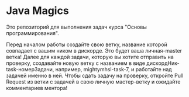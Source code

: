 # Java Magics

Это репозиторий для выполнения задач курса "Основы программирования".

Перед началом работы создайте свою ветку, название которой совпадает с вашим ником в дискорде. 
Это будет ваша личная-master ветка! Далее для каждой задачи, которую вы хотите отправить на проверку,
создавайте новую ветку с названием в виде дискордНик-task-номерЗадачи, например, mightymhsl-task-7, 
и работайте над задачей именно в ней. Чтобы сдать задачу на проверку, откройте Pull Request из ветки с задачей
в свою личную мастер-ветку и ожидайте комментариев ментора!
